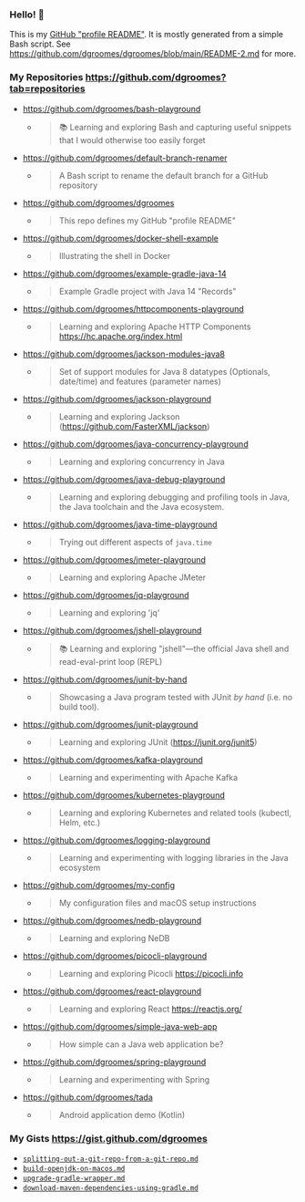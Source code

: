 ### Hello! 👋

This is my [GitHub "profile README"](https://docs.github.com/en/free-pro-team@latest/github/setting-up-and-managing-your-github-profile/managing-your-profile-readme).
It is mostly generated from a simple Bash script. See <https://github.com/dgroomes/dgroomes/blob/main/README-2.md> for more.

### My Repositories <https://github.com/dgroomes?tab=repositories>

* <https://github.com/dgroomes/bash-playground>
  * > 📚 Learning and exploring Bash and capturing useful snippets that I would otherwise too easily forget
* <https://github.com/dgroomes/default-branch-renamer>
  * > A Bash script to rename the default branch for a GitHub repository
* <https://github.com/dgroomes/dgroomes>
  * > This repo defines my GitHub "profile README"
* <https://github.com/dgroomes/docker-shell-example>
  * > Illustrating the shell in Docker
* <https://github.com/dgroomes/example-gradle-java-14>
  * > Example Gradle project with Java 14 "Records"
* <https://github.com/dgroomes/httpcomponents-playground>
  * > Learning and exploring Apache HTTP Components https://hc.apache.org/index.html
* <https://github.com/dgroomes/jackson-modules-java8>
  * > Set of support modules for Java 8 datatypes (Optionals, date/time) and features (parameter names)
* <https://github.com/dgroomes/jackson-playground>
  * > Learning and exploring Jackson (https://github.com/FasterXML/jackson)
* <https://github.com/dgroomes/java-concurrency-playground>
  * > Learning and exploring concurrency in Java
* <https://github.com/dgroomes/java-debug-playground>
  * > Learning and exploring debugging and profiling tools in Java, the Java toolchain and the Java ecosystem.
* <https://github.com/dgroomes/java-time-playground>
  * > Trying out different aspects of `java.time`
* <https://github.com/dgroomes/jmeter-playground>
  * > Learning and exploring Apache JMeter
* <https://github.com/dgroomes/jq-playground>
  * > Learning and exploring 'jq'
* <https://github.com/dgroomes/jshell-playground>
  * > 📚 Learning and exploring "jshell"—the official Java shell and read-eval-print loop (REPL)
* <https://github.com/dgroomes/junit-by-hand>
  * > Showcasing a Java program tested with JUnit *by hand* (i.e. no build tool).
* <https://github.com/dgroomes/junit-playground>
  * > Learning and exploring JUnit (https://junit.org/junit5)
* <https://github.com/dgroomes/kafka-playground>
  * > Learning and experimenting with Apache Kafka
* <https://github.com/dgroomes/kubernetes-playground>
  * > Learning and exploring Kubernetes and related tools (kubectl, Helm, etc.)
* <https://github.com/dgroomes/logging-playground>
  * > Learning and experimenting with logging libraries in the Java ecosystem
* <https://github.com/dgroomes/my-config>
  * > My configuration files and macOS setup instructions
* <https://github.com/dgroomes/nedb-playground>
  * > Learning and exploring NeDB
* <https://github.com/dgroomes/picocli-playground>
  * >  Learning and exploring Picocli https://picocli.info
* <https://github.com/dgroomes/react-playground>
  * > Learning and exploring React https://reactjs.org/
* <https://github.com/dgroomes/simple-java-web-app>
  * > How simple can a Java web application be?
* <https://github.com/dgroomes/spring-playground>
  * > Learning and experimenting with Spring
* <https://github.com/dgroomes/tada>
  * > Android application demo (Kotlin)

### My Gists <https://gist.github.com/dgroomes>

* [`splitting-out-a-git-repo-from-a-git-repo.md`](https://gist.github.com/d174cc33ea7786736e2b62afdfb602ab)
* [`build-openjdk-on-macos.md`](https://gist.github.com/3af073b71c2c34581a155af9daa86564)
* [`upgrade-gradle-wrapper.md`](https://gist.github.com/3bfe7f24670e74ee814a7f8e3956cce6)
* [`download-maven-dependencies-using-gradle.md`](https://gist.github.com/94f1032ec330ef7f1d9eaf6fa9dff597)
